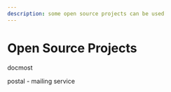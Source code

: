 ```yaml
---
description: some open source projects can be used
---
```


# Open Source Projects

docmost



postal - mailing service





